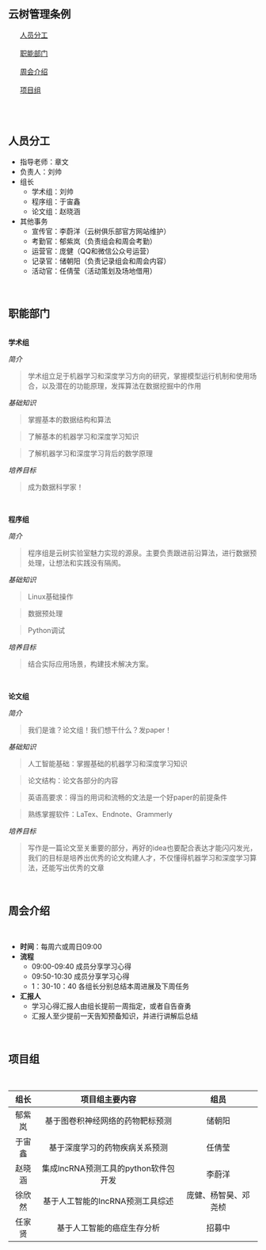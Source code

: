 云树管理条例
---

<ol>
<a href="#personnel">人员分工</a><br><br>
<a href="#department">职能部门</a><br><br>
<a href="#weekly report">周会介绍</a><br><br>
<a href="#project">项目组</a><br><br>
</ol>
<a name="personnel" size="5"></a><br>

人员分工
---

 - 指导老师：章文
 - 负责人：刘帅
 - 组长
    - 学术组：刘帅
    - 程序组：于宙鑫    
    - 论文组：赵晓涵
 - 其他事务
    - 宣传官：李蔚洋（云树俱乐部官方网站维护）
    - 考勤官：郁紫岚（负责组会和周会考勤）
    - 运营官：庞健（QQ和微信公众号运营）
    - 记录官：储朝阳（负责记录组会和周会内容）
    - 活动官：任倩莹（活动策划及场地借用）

<br>

职能部门
---
<a name="department"></a><br>
**学术组** 
    
*简介*
        

> 学术组立足于机器学习和深度学习方向的研究，掌握模型运行机制和使用场合，以及潜在的功能原理，发挥算法在数据挖掘中的作用

*基础知识*

>掌握基本的数据结构和算法 

>了解基本的机器学习和深度学习知识

>了解机器学习和深度学习背后的数学原理

*培养目标*
> 成为数据科学家！    
  
<br>

**程序组**

*简介*

> 程序组是云树实验室魅力实现的源泉。主要负责跟进前沿算法，进行数据预处理，让想法和实践没有隔阂。

*基础知识*

>  Linux基础操作

> 数据预处理

> Python调试

*培养目标*

> 结合实际应用场景，构建技术解决方案。

<br>

**论文组**

 *简介*
>我们是谁？论文组！我们想干什么？发paper！

*基础知识*

 > 人工智能基础：掌握基础的机器学习和深度学习知识

 > 论文结构：论文各部分的内容

 > 英语高要求：得当的用词和流畅的文法是一个好paper的前提条件

 > 熟练掌握软件：LaTex、Endnote、Grammerly


*培养目标*

> 写作是一篇论文至关重要的部分，再好的idea也要配合表达才能闪闪发光，我们的目标是培养出优秀的论文构建人才，不仅懂得机器学习和深度学习算法，还能写出优秀的文章

<br>

周会介绍
---
<a name="weekly report"></a><br>

 - **时间**：每周六或周日09:00
 - **流程**
    - 09:00-09:40  成员分享学习心得
    - 09:50-10:30  成员分享学习心得
    - 1：30-10：40  各组长分别总结本周进展及下周任务
 - **汇报人**
    - 学习心得汇报人由组长提前一周指定，或者自告奋勇
    - 汇报人至少提前一天告知预备知识，并进行讲解后总结
<br>

项目组
---
<a name="project"><font size="5"></font></a><br>

|组长|项目组主要内容|组员|
|:-----:|:-----------:|:----:|
|郁紫岚|基于图卷积神经网络的药物靶标预测|储朝阳|
|于宙鑫|基于深度学习的药物疾病关系预测|任倩莹|
|赵晓涵|集成lncRNA预测工具的python软件包开发|李蔚洋|
|徐欣然|基于人工智能的lncRNA预测工具综述|庞健、杨智昊、邓尧桢|
|任家贤|基于人工智能的癌症生存分析|招募中|

